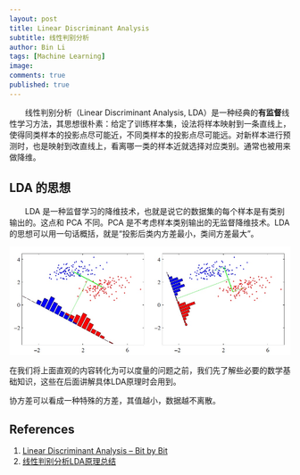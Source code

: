 ```yaml
---
layout: post
title: Linear Discriminant Analysis
subtitle: 线性判别分析
author: Bin Li
tags: [Machine Learning]
image: 
comments: true
published: true
---
```


　　线性判别分析（Linear Discriminant Analysis, LDA）是一种经典的**有监督**线性学习方法，其思想很朴素：给定了训练样本集，设法将样本映射到一条直线上，使得同类样本的投影点尽可能近，不同类样本的投影点尽可能远。对新样本进行预测时，也是映射到改直线上，看离哪一类的样本近就选择对应类别。通常也被用来做降维。

## LDA 的思想
　　LDA 是一种监督学习的降维技术，也就是说它的数据集的每个样本是有类别输出的。这点和 PCA 不同。PCA 是不考虑样本类别输出的无监督降维技术。LDA 的思想可以用一句话概括，就是“投影后类内方差最小，类间方差最大”。

![](/img/media/15541236020775.jpg)

在我们将上面直观的内容转化为可以度量的问题之前，我们先了解些必要的数学基础知识，这些在后面讲解具体LDA原理时会用到。

协方差可以看成一种特殊的方差，其值越小，数据越不离散。

## References
1. [Linear Discriminant Analysis – Bit by Bit](https://sebastianraschka.com/Articles/2014_python_lda.html)
2. [线性判别分析LDA原理总结](https://www.cnblogs.com/pinard/p/6244265.html)